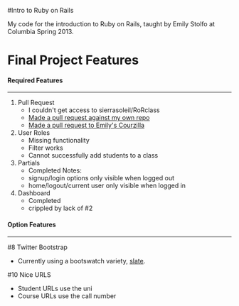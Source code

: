 #Intro to Ruby on Rails

My code for the introduction to Ruby on Rails, taught by Emily Stolfo at Columbia Spring 2013.

# Final Project Features

#### Required Features
---

1.  Pull Request
    * I couldn't get access to sierrasoleil/RoRclass
    * [Made a pull request against my own repo](https://github.com/nsb2142/RoR_intro/pull/1)
    * [Made a pull request to Emily's Courzilla](https://github.com/ColumbiaRails/courszilla/pull/1)
2.  User Roles
    * Missing functionality
    * Filter works
    * Cannot successfully add students to a class
3.  Partials
    * Completed
    Notes:
    * signup/login options only visible when logged out
    * home/logout/current user only visible when logged in
4.  Dashboard
    * Completed 
    * crippled by lack of #2

#### Option Features
---

\#8 Twitter Bootstrap

*  Currently using a bootswatch variety, [slate](http://bootswatch.com/slate/).

\#10 Nice URLS

* Student URLs use the uni
* Course URLs use the call number


